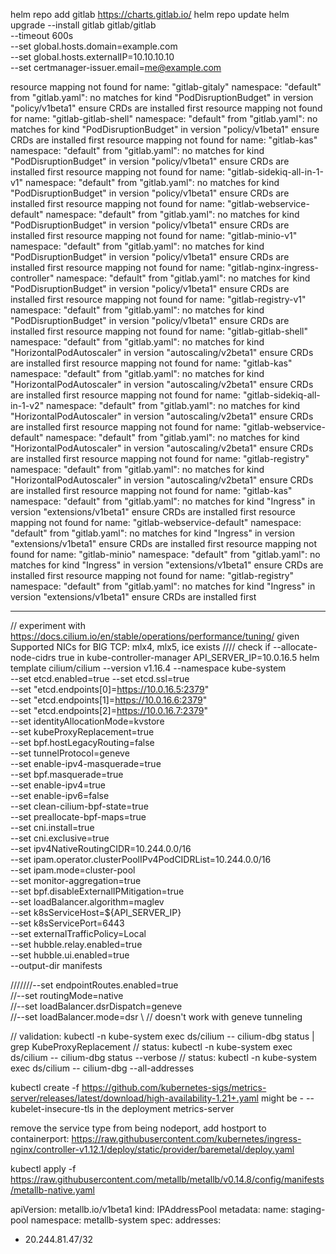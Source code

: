 helm repo add gitlab https://charts.gitlab.io/
helm repo update
helm upgrade --install gitlab gitlab/gitlab \
--timeout 600s \
--set global.hosts.domain=example.com \
--set global.hosts.externalIP=10.10.10.10 \
--set certmanager-issuer.email=me@example.com

resource mapping not found for name: "gitlab-gitaly" namespace: "default" from "gitlab.yaml": no matches for kind "PodDisruptionBudget" in version "policy/v1beta1"
ensure CRDs are installed first
resource mapping not found for name: "gitlab-gitlab-shell" namespace: "default" from "gitlab.yaml": no matches for kind "PodDisruptionBudget" in version "policy/v1beta1"
ensure CRDs are installed first
resource mapping not found for name: "gitlab-kas" namespace: "default" from "gitlab.yaml": no matches for kind "PodDisruptionBudget" in version "policy/v1beta1"
ensure CRDs are installed first
resource mapping not found for name: "gitlab-sidekiq-all-in-1-v1" namespace: "default" from "gitlab.yaml": no matches for kind "PodDisruptionBudget" in version "policy/v1beta1"
ensure CRDs are installed first
resource mapping not found for name: "gitlab-webservice-default" namespace: "default" from "gitlab.yaml": no matches for kind "PodDisruptionBudget" in version "policy/v1beta1"
ensure CRDs are installed first
resource mapping not found for name: "gitlab-minio-v1" namespace: "default" from "gitlab.yaml": no matches for kind "PodDisruptionBudget" in version "policy/v1beta1"
ensure CRDs are installed first
resource mapping not found for name: "gitlab-nginx-ingress-controller" namespace: "default" from "gitlab.yaml": no matches for kind "PodDisruptionBudget" in version "policy/v1beta1"
ensure CRDs are installed first
resource mapping not found for name: "gitlab-registry-v1" namespace: "default" from "gitlab.yaml": no matches for kind "PodDisruptionBudget" in version "policy/v1beta1"
ensure CRDs are installed first
resource mapping not found for name: "gitlab-gitlab-shell" namespace: "default" from "gitlab.yaml": no matches for kind "HorizontalPodAutoscaler" in version "autoscaling/v2beta1"
ensure CRDs are installed first
resource mapping not found for name: "gitlab-kas" namespace: "default" from "gitlab.yaml": no matches for kind "HorizontalPodAutoscaler" in version "autoscaling/v2beta1"
ensure CRDs are installed first
resource mapping not found for name: "gitlab-sidekiq-all-in-1-v2" namespace: "default" from "gitlab.yaml": no matches for kind "HorizontalPodAutoscaler" in version "autoscaling/v2beta1"
ensure CRDs are installed first
resource mapping not found for name: "gitlab-webservice-default" namespace: "default" from "gitlab.yaml": no matches for kind "HorizontalPodAutoscaler" in version "autoscaling/v2beta1"
ensure CRDs are installed first
resource mapping not found for name: "gitlab-registry" namespace: "default" from "gitlab.yaml": no matches for kind "HorizontalPodAutoscaler" in version "autoscaling/v2beta1"
ensure CRDs are installed first
resource mapping not found for name: "gitlab-kas" namespace: "default" from "gitlab.yaml": no matches for kind "Ingress" in version "extensions/v1beta1"
ensure CRDs are installed first
resource mapping not found for name: "gitlab-webservice-default" namespace: "default" from "gitlab.yaml": no matches for kind "Ingress" in version "extensions/v1beta1"
ensure CRDs are installed first
resource mapping not found for name: "gitlab-minio" namespace: "default" from "gitlab.yaml": no matches for kind "Ingress" in version "extensions/v1beta1"
ensure CRDs are installed first
resource mapping not found for name: "gitlab-registry" namespace: "default" from "gitlab.yaml": no matches for kind "Ingress" in version "extensions/v1beta1"
ensure CRDs are installed first

-----------------------------------------

// experiment with https://docs.cilium.io/en/stable/operations/performance/tuning/ given Supported NICs for BIG TCP: mlx4, mlx5, ice exists
//// check if --allocate-node-cidrs true in kube-controller-manager
API_SERVER_IP=10.0.16.5
helm template cilium/cilium --version v1.16.4 --namespace kube-system \
--set etcd.enabled=true --set etcd.ssl=true \
--set "etcd.endpoints[0]=https://10.0.16.5:2379" \
--set "etcd.endpoints[1]=https://10.0.16.6:2379" \
--set "etcd.endpoints[2]=https://10.0.16.7:2379" \
--set identityAllocationMode=kvstore \
--set kubeProxyReplacement=true \
--set bpf.hostLegacyRouting=false \
--set tunnelProtocol=geneve \
--set enable-ipv4-masquerade=true \
--set bpf.masquerade=true \
--set enable-ipv4=true \
--set enable-ipv6=false \
--set clean-cilium-bpf-state=true \
--set preallocate-bpf-maps=true \
--set cni.install=true \
--set cni.exclusive=true \
--set ipv4NativeRoutingCIDR=10.244.0.0/16 \
--set ipam.operator.clusterPoolIPv4PodCIDRList=10.244.0.0/16 \
--set ipam.mode=cluster-pool \
--set monitor-aggregation=true \
--set bpf.disableExternalIPMitigation=true \
--set loadBalancer.algorithm=maglev \
--set k8sServiceHost=${API_SERVER_IP} \
--set k8sServicePort=6443 \
--set externalTrafficPolicy=Local \
--set hubble.relay.enabled=true \
--set hubble.ui.enabled=true \
--output-dir manifests

  ///////--set endpointRoutes.enabled=true \
  //--set routingMode=native \
  //--set loadBalancer.dsrDispatch=geneve \
  //--set loadBalancer.mode=dsr \ // doesn't work with geneve tunneling

  // validation: kubectl -n kube-system exec ds/cilium -- cilium-dbg status | grep KubeProxyReplacement
  // status: kubectl -n kube-system exec ds/cilium -- cilium-dbg status --verbose
  // status: kubectl -n kube-system exec ds/cilium -- cilium-dbg --all-addresses

kubectl create -f https://github.com/kubernetes-sigs/metrics-server/releases/latest/download/high-availability-1.21+.yaml
might be - --kubelet-insecure-tls in the deployment metrics-server

remove the service type from being nodeport, add hostport to containerport:
https://raw.githubusercontent.com/kubernetes/ingress-nginx/controller-v1.12.1/deploy/static/provider/baremetal/deploy.yaml

kubectl apply -f https://raw.githubusercontent.com/metallb/metallb/v0.14.8/config/manifests/metallb-native.yaml

apiVersion: metallb.io/v1beta1
kind: IPAddressPool
metadata:
name: staging-pool
namespace: metallb-system
spec:
addresses:
- 20.244.81.47/32